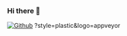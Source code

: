 ### Hi there 👋
[![Github](https://img.shields.io/badge/%E8%B5%9E%E5%8A%A9-%E7%88%B1%E5%8F%91%E7%94%B5-936BE5)](https://github.com/gzzzzzz-247)
?style=plastic&logo=appveyor

